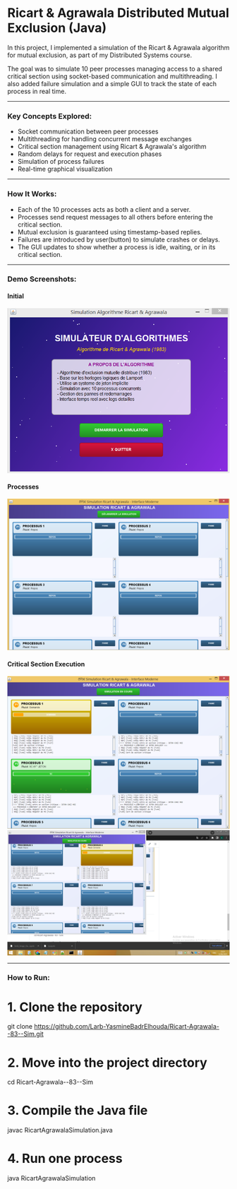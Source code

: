 # Ricart & Agrawala Distributed Mutual Exclusion (Java)

In this project, I implemented a simulation of the Ricart & Agrawala algorithm for mutual exclusion, as part of my Distributed Systems course.

The goal was to simulate 10 peer processes managing access to a shared critical section using socket-based communication and multithreading. I also added failure simulation and a simple GUI to track the state of each process in real time.

---

###  Key Concepts Explored:

- Socket communication between peer processes
- Multithreading for handling concurrent message exchanges
- Critical section management using Ricart & Agrawala's algorithm
- Random delays for request and execution phases
- Simulation of process failures
- Real-time graphical visualization

---

###  How It Works:

- Each of the 10 processes acts as both a client and a server.
- Processes send request messages to all others before entering the critical section.
- Mutual exclusion is guaranteed using timestamp-based replies.
- Failures are  introduced by user(button) to simulate crashes or delays.
- The GUI updates to show whether a process is idle, waiting, or in its critical section.

---

###  Demo Screenshots:

####  Initial 
![First interface ](First.png)

####  Processes 
![Processes Initial State ](Simulation_1.png)

####  Critical Section Execution
![Critical Section : Simulation](Simulation_2.png)
![Critical Section : Simulation](Simulation_2-2.png)

---

###  How to Run:

# 1. Clone the repository
git clone https://github.com/Larb-YasmineBadrElhouda/Ricart-Agrawala--83--Sim.git

# 2. Move into the project directory
cd Ricart-Agrawala--83--Sim

# 3. Compile the Java file
javac RicartAgrawalaSimulation.java

# 4. Run one process 
java RicartAgrawalaSimulation

